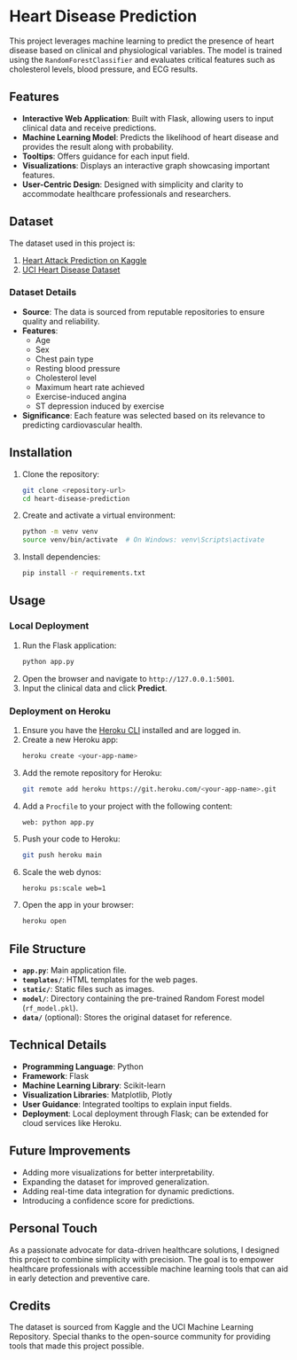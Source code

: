 # Heart Disease Prediction

This project leverages machine learning to predict the presence of heart disease based on clinical and physiological variables. The model is trained using the `RandomForestClassifier` and evaluates critical features such as cholesterol levels, blood pressure, and ECG results.

## Features
- **Interactive Web Application**: Built with Flask, allowing users to input clinical data and receive predictions.
- **Machine Learning Model**: Predicts the likelihood of heart disease and provides the result along with probability.
- **Tooltips**: Offers guidance for each input field.
- **Visualizations**: Displays an interactive graph showcasing important features.
- **User-Centric Design**: Designed with simplicity and clarity to accommodate healthcare professionals and researchers.

## Dataset
The dataset used in this project is:
1. [Heart Attack Prediction on Kaggle](https://www.kaggle.com/code/sainikhiljallepalli/heart-attack-prediction-90-accuracy/input)
2. [UCI Heart Disease Dataset](https://archive.ics.uci.edu/dataset/45/heart+disease)

### Dataset Details
- **Source**: The data is sourced from reputable repositories to ensure quality and reliability.
- **Features**:
  - Age
  - Sex
  - Chest pain type
  - Resting blood pressure
  - Cholesterol level
  - Maximum heart rate achieved
  - Exercise-induced angina
  - ST depression induced by exercise
- **Significance**: Each feature was selected based on its relevance to predicting cardiovascular health.

## Installation
1. Clone the repository:
   ```bash
   git clone <repository-url>
   cd heart-disease-prediction
   ```
2. Create and activate a virtual environment:
   ```bash
   python -m venv venv
   source venv/bin/activate  # On Windows: venv\Scripts\activate
   ```
3. Install dependencies:
   ```bash
   pip install -r requirements.txt
   ```

## Usage
### Local Deployment
1. Run the Flask application:
   ```bash
   python app.py
   ```
2. Open the browser and navigate to `http://127.0.0.1:5001`.
3. Input the clinical data and click **Predict**.

### Deployment on Heroku
1. Ensure you have the [Heroku CLI](https://devcenter.heroku.com/articles/heroku-cli) installed and are logged in.
2. Create a new Heroku app:
   ```bash
   heroku create <your-app-name>
   ```
3. Add the remote repository for Heroku:
   ```bash
   git remote add heroku https://git.heroku.com/<your-app-name>.git
   ```
4. Add a `Procfile` to your project with the following content:
   ```text
   web: python app.py
   ```
5. Push your code to Heroku:
   ```bash
   git push heroku main
   ```
6. Scale the web dynos:
   ```bash
   heroku ps:scale web=1
   ```
7. Open the app in your browser:
   ```bash
   heroku open
   ```

## File Structure
- **`app.py`**: Main application file.
- **`templates/`**: HTML templates for the web pages.
- **`static/`**: Static files such as images.
- **`model/`**: Directory containing the pre-trained Random Forest model (`rf_model.pkl`).
- **`data/`** (optional): Stores the original dataset for reference.

## Technical Details
- **Programming Language**: Python
- **Framework**: Flask
- **Machine Learning Library**: Scikit-learn
- **Visualization Libraries**: Matplotlib, Plotly
- **User Guidance**: Integrated tooltips to explain input fields.
- **Deployment**: Local deployment through Flask; can be extended for cloud services like Heroku.

## Future Improvements
- Adding more visualizations for better interpretability.
- Expanding the dataset for improved generalization.
- Adding real-time data integration for dynamic predictions.
- Introducing a confidence score for predictions.

## Personal Touch
As a passionate advocate for data-driven healthcare solutions, I designed this project to combine simplicity with precision. The goal is to empower healthcare professionals with accessible machine learning tools that can aid in early detection and preventive care.

## Credits
The dataset is sourced from Kaggle and the UCI Machine Learning Repository. Special thanks to the open-source community for providing tools that made this project possible.

